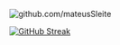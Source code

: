 
![github.com/mateusSleite](https://github-readme-stats.vercel.app/api?username=mateusSleite)

[![GitHub Streak](https://github-readme-streak-stats.herokuapp.com/?user=mateusSleite)](https://git.io/streak-stats)
